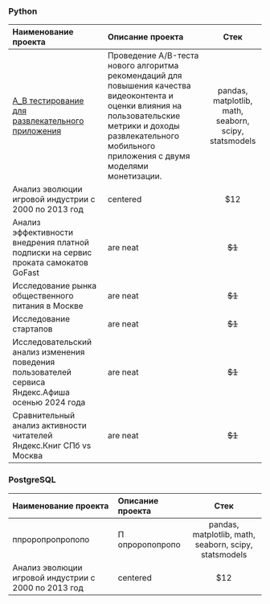 ### Python

| Наименование проекта | Описание проекта  |Стек |
|:------------- |:---------------| :-------------:|
| [А_В тестирование для развлекательного приложения](https://github.com/LolitaShinkareva/Practicum_projects/blob/main/А_В%20тестирование%20для%20развлекательного%20приложения.ipynb) | Проведение A/B-теста нового алгоритма рекомендаций для повышения качества видеоконтента и оценки влияния на пользовательские метрики и доходы развлекательного мобильного приложения с двумя моделями монетизации. |  pandas, matplotlib, math, seaborn, scipy, statsmodels|
| Анализ эволюции игровой индустрии с 2000 по 2013 год    | centered        |         $12   |
| Анализ эффективности внедрения платной подписки на сервис проката самокатов GoFast| are neat        |        ~~$1~~ |
| Исследование рынка общественного питания в Москве| are neat        |        ~~$1~~ |
| Исследование стартапов| are neat        |        ~~$1~~ |
| Исследовательский анализ изменения поведения пользователей сервиса Яндекс.Афиша осенью 2024 года | are neat        |        ~~$1~~ |
| Сравнительный анализ активности читателей Яндекс.Книг СПб vs Москва| are neat        |        ~~$1~~ |

### PostgreSQL
| Наименование проекта | Описание проекта  |Стек |
|:------------- |:---------------| :-------------:|
| ппроропропропопо| П опроропопропо|  pandas, matplotlib, math, seaborn, scipy, statsmodels|
| Анализ эволюции игровой индустрии с 2000 по 2013 год    | centered        |         $12   |
